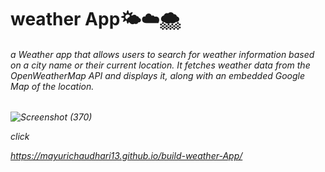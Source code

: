 <h1>weather App🌤️☁️🌨️
</h1>
<h6>a Weather app that allows users to search for weather information based on a city name or their current location. It fetches weather data from the OpenWeatherMap API and displays it, along with an embedded Google Map of the location.
<h6/> 

  
![Screenshot (370)](https://github.com/user-attachments/assets/8c588a66-0861-431f-a650-142809984595)



click

https://mayurichaudhari13.github.io/build-weather-App/

